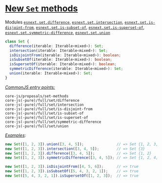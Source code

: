 # [New `Set` methods](https://github.com/tc39/proposal-set-methods)
Modules [`esnext.set.difference`](/packages/core-js/modules/esnext.set.difference.js), [`esnext.set.intersection`](/packages/core-js/modules/esnext.set.intersection.js), [`esnext.set.is-disjoint-from`](/packages/core-js/modules/esnext.set.is-disjoint-from.js), [`esnext.set.is-subset-of`](/packages/core-js/modules/esnext.set.is-subset-of.js), [`esnext.set.is-superset-of`](/packages/core-js/modules/esnext.set.is-superset-of.js), [`esnext.set.symmetric-difference`](/packages/core-js/modules/esnext.set.symmetric-difference.js), [`esnext.set.union`](/packages/core-js/modules/esnext.set.union.js)
```ts
class Set {
  difference(iterable: Iterable<mixed>): Set;
  intersection(iterable: Iterable<mixed>): Set;
  isDisjointFrom(iterable: Iterable<mixed>): boolean;
  isSubsetOf(iterable: Iterable<mixed>): boolean;
  isSupersetOf(iterable: Iterable<mixed>): boolean;
  symmetricDifference(iterable: Iterable<mixed>): Set;
  union(iterable: Iterable<mixed>): Set;
}
```
[*CommonJS entry points:*](/docs/usage.md#commonjs-api)
```
core-js/proposals/set-methods
core-js(-pure)/full/set/difference
core-js(-pure)/full/set/intersection
core-js(-pure)/full/set/is-disjoint-from
core-js(-pure)/full/set/is-subset-of
core-js(-pure)/full/set/is-superset-of
core-js(-pure)/full/set/symmetric-difference
core-js(-pure)/full/set/union
```
[*Examples*](https://goo.gl/QMQdaJ):
```js
new Set([1, 2, 3]).union([3, 4, 5]);               // => Set {1, 2, 3, 4, 5}
new Set([1, 2, 3]).intersection([3, 4, 5]);        // => Set {3}
new Set([1, 2, 3]).difference([3, 4, 5]);          // => Set {1, 2}
new Set([1, 2, 3]).symmetricDifference([3, 4, 5]); // => Set {1, 2, 4, 5}

new Set([1, 2, 3]).isDisjointFrom([4, 5, 6]);      // => true
new Set([1, 2, 3]).isSubsetOf([5, 4, 3, 2, 1]);    // => true
new Set([5, 4, 3, 2, 1]).isSupersetOf([1, 2, 3]);  // => true
```
